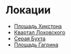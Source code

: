# Локации

* [Площадь Хикстона](./500070.md)
* [Квартал Лоховского](./520070.md)
* [Серая Бухта](./500150.md)
* [Площадь Гагрина](./500090.md)
